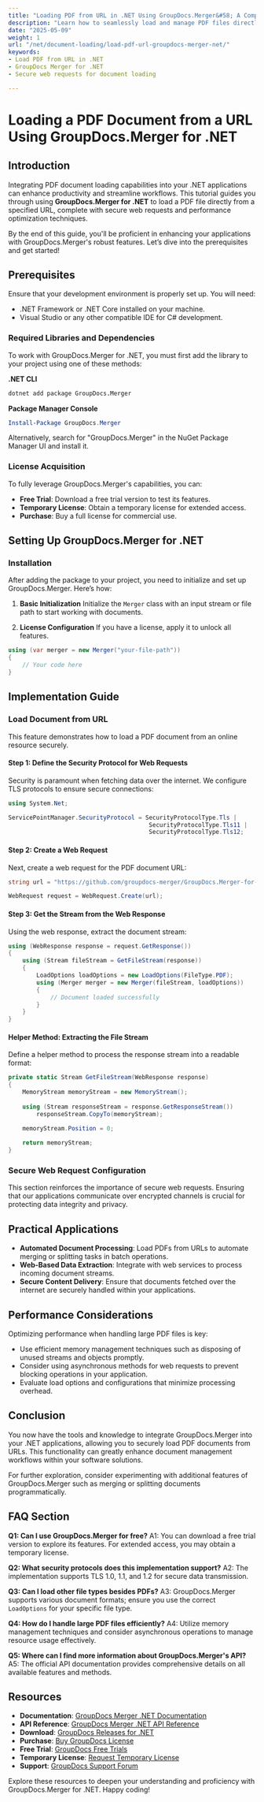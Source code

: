 ```yaml
---
title: "Loading PDF from URL in .NET Using GroupDocs.Merger&#58; A Comprehensive Guide"
description: "Learn how to seamlessly load and manage PDF files directly from URLs using GroupDocs.Merger for .NET. This guide covers secure web requests, performance optimization, and practical applications."
date: "2025-05-09"
weight: 1
url: "/net/document-loading/load-pdf-url-groupdocs-merger-net/"
keywords:
- Load PDF from URL in .NET
- GroupDocs Merger for .NET
- Secure web requests for document loading

---
```



# Loading a PDF Document from a URL Using GroupDocs.Merger for .NET

## Introduction

Integrating PDF document loading capabilities into your .NET applications can enhance productivity and streamline workflows. This tutorial guides you through using **GroupDocs.Merger for .NET** to load a PDF file directly from a specified URL, complete with secure web requests and performance optimization techniques.

By the end of this guide, you'll be proficient in enhancing your applications with GroupDocs.Merger's robust features. Let’s dive into the prerequisites and get started!

## Prerequisites

Ensure that your development environment is properly set up. You will need:

- .NET Framework or .NET Core installed on your machine.
- Visual Studio or any other compatible IDE for C# development.

### Required Libraries and Dependencies

To work with GroupDocs.Merger for .NET, you must first add the library to your project using one of these methods:

**.NET CLI**
```bash
dotnet add package GroupDocs.Merger
```

**Package Manager Console**
```powershell
Install-Package GroupDocs.Merger
```

Alternatively, search for "GroupDocs.Merger" in the NuGet Package Manager UI and install it.

### License Acquisition

To fully leverage GroupDocs.Merger's capabilities, you can:

- **Free Trial**: Download a free trial version to test its features.
- **Temporary License**: Obtain a temporary license for extended access.
- **Purchase**: Buy a full license for commercial use.

## Setting Up GroupDocs.Merger for .NET

### Installation

After adding the package to your project, you need to initialize and set up GroupDocs.Merger. Here’s how:

1. **Basic Initialization**
   Initialize the `Merger` class with an input stream or file path to start working with documents.

2. **License Configuration** 
   If you have a license, apply it to unlock all features.

```csharp
using (var merger = new Merger("your-file-path"))
{
    // Your code here
}
```

## Implementation Guide

### Load Document from URL

This feature demonstrates how to load a PDF document from an online resource securely.

#### Step 1: Define the Security Protocol for Web Requests

Security is paramount when fetching data over the internet. We configure TLS protocols to ensure secure connections:

```csharp
using System.Net;

ServicePointManager.SecurityProtocol = SecurityProtocolType.Tls |
                                        SecurityProtocolType.Tls11 |
                                        SecurityProtocolType.Tls12;
```

#### Step 2: Create a Web Request

Next, create a web request for the PDF document URL:

```csharp
string url = "https://github.com/groupdocs-merger/GroupDocs.Merger-for-.NET/tree/master/Examples/GroupDocs.Merger.Examples.CSharp/Resources/SampleFiles/Pdf/sample.pdf?raw=true";

WebRequest request = WebRequest.Create(url);
```

#### Step 3: Get the Stream from the Web Response

Using the web response, extract the document stream:

```csharp
using (WebResponse response = request.GetResponse())
{
    using (Stream fileStream = GetFileStream(response))
    {
        LoadOptions loadOptions = new LoadOptions(FileType.PDF);
        using (Merger merger = new Merger(fileStream, loadOptions))
        {
            // Document loaded successfully
        }
    }
}
```

#### Helper Method: Extracting the File Stream

Define a helper method to process the response stream into a readable format:

```csharp
private static Stream GetFileStream(WebResponse response)
{
    MemoryStream memoryStream = new MemoryStream();
    
    using (Stream responseStream = response.GetResponseStream())
        responseStream.CopyTo(memoryStream);

    memoryStream.Position = 0;
    
    return memoryStream;
}
```

### Secure Web Request Configuration

This section reinforces the importance of secure web requests. Ensuring that our applications communicate over encrypted channels is crucial for protecting data integrity and privacy.

## Practical Applications

- **Automated Document Processing**: Load PDFs from URLs to automate merging or splitting tasks in batch operations.
- **Web-Based Data Extraction**: Integrate with web services to process incoming document streams.
- **Secure Content Delivery**: Ensure that documents fetched over the internet are securely handled within your applications.

## Performance Considerations

Optimizing performance when handling large PDF files is key:

- Use efficient memory management techniques such as disposing of unused streams and objects promptly.
- Consider using asynchronous methods for web requests to prevent blocking operations in your application.
- Evaluate load options and configurations that minimize processing overhead.

## Conclusion

You now have the tools and knowledge to integrate GroupDocs.Merger into your .NET applications, allowing you to securely load PDF documents from URLs. This functionality can greatly enhance document management workflows within your software solutions.

For further exploration, consider experimenting with additional features of GroupDocs.Merger such as merging or splitting documents programmatically.

## FAQ Section

**Q1: Can I use GroupDocs.Merger for free?**
A1: You can download a free trial version to explore its features. For extended access, you may obtain a temporary license.

**Q2: What security protocols does this implementation support?**
A2: The implementation supports TLS 1.0, 1.1, and 1.2 for secure data transmission.

**Q3: Can I load other file types besides PDFs?**
A3: GroupDocs.Merger supports various document formats; ensure you use the correct `LoadOptions` for your specific file type.

**Q4: How do I handle large PDF files efficiently?**
A4: Utilize memory management techniques and consider asynchronous operations to manage resource usage effectively.

**Q5: Where can I find more information about GroupDocs.Merger's API?**
A5: The official API documentation provides comprehensive details on all available features and methods.

## Resources

- **Documentation**: [GroupDocs Merger .NET Documentation](https://docs.groupdocs.com/merger/net/)
- **API Reference**: [GroupDocs Merger .NET API Reference](https://reference.groupdocs.com/merger/net/)
- **Download**: [GroupDocs Releases for .NET](https://releases.groupdocs.com/merger/net/)
- **Purchase**: [Buy GroupDocs License](https://purchase.groupdocs.com/buy)
- **Free Trial**: [GroupDocs Free Trials](https://releases.groupdocs.com/merger/net/)
- **Temporary License**: [Request Temporary License](https://purchase.groupdocs.com/temporary-license/)
- **Support**: [GroupDocs Support Forum](https://forum.groupdocs.com/c/merger/) 

Explore these resources to deepen your understanding and proficiency with GroupDocs.Merger for .NET. Happy coding!

